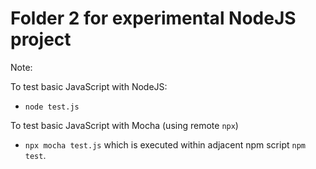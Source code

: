 # Folder 2 for experimental NodeJS project

Note:

To test basic JavaScript with NodeJS:

- `node test.js`

To test basic JavaScript with Mocha (using remote `npx`)

- `npx mocha test.js` which is executed within adjacent npm script `npm test`.

